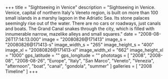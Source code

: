 +++
title = "Sightseeing in Venice"
description = "Sightseeing in Venice. Venice, capital of northern Italy's Veneto region, is built on more than 100 small islands in a marshy lagoon in the Adriatic Sea. Its stone palaces seemingly rise out of the water. There are no cars or roadways, just canals and boats. The Grand Canal snakes through the city, which is filled with innumerable narrow, mazelike alleys and small squares."
date = "2008-08-26T17:14:13.000"
image = "20080826@171413"
image_s = "20080826@171413-s"
image_width_s = "265"
image_height_s = "400"
image_xl = "20080826@171413-xl"
image_width_xl = "662"
image_height_xl = "1000"
gps_latitude = ""
gps_longitude = ""
phototags = [ "2008", "2008-08", "2008-08-26", "Europe", "Italy", "San Marco", "Veneto", "Venezia", "afternoon", "boat", "canal", "gondola", "summer" ]
galleries = [ "2008 Timeline" ]
+++
